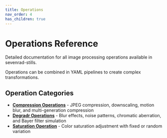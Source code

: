 ```yaml
---
title: Operations
nav_order: 4
has_children: true
---
```


# Operations Reference

Detailed documentation for all image processing operations available in sevenrad-stills.

Operations can be combined in YAML pipelines to create complex transformations.

## Operation Categories

- **[Compression Operations](compression)** - JPEG compression, downscaling, motion blur, and multi-generation compression
- **[Degradr Operations](degradr)** - Blur effects, noise patterns, chromatic aberration, and Bayer filter simulation
- **[Saturation Operation](saturation)** - Color saturation adjustment with fixed or random variation
